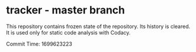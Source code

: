 # tracker - master branch

This repository contains frozen state of the repository.
Its history is cleared. It is used only for static code
analysis with Codacy.

Commit Time: 1699623223